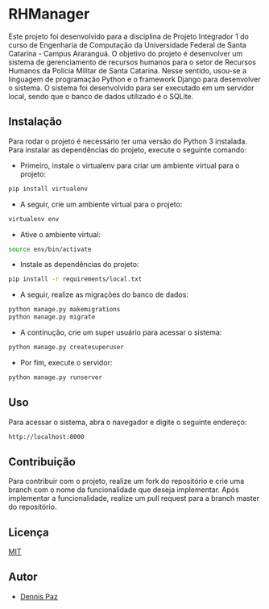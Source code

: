 # RHManager

Este projeto foi desenvolvido para a disciplina de Projeto Integrador 1 do curso de Engenharia de Computação da Universidade Federal de Santa Catarina - Campus Araranguá. O objetivo do projeto é desenvolver um sistema de gerenciamento de recursos humanos para o setor de Recursos Humanos da Polícia Militar de Santa Catarina. Nesse sentido, usou-se a linguagem de programação Python e o framework Django para desenvolver o sistema. O sistema foi desenvolvido para ser executado em um servidor local, sendo que o banco de dados utilizado é o SQLite.

## Instalação

Para rodar o projeto é necessário ter uma versão do Python 3 instalada. Para instalar as dependências do projeto, execute o seguinte comando:

- Primeiro, instale o virtualenv para criar um ambiente virtual para o projeto:

```bash
pip install virtualenv
```

- A seguir, crie um ambiente virtual para o projeto:

```bash
virtualenv env
```

- Ative o ambiente virtual:

```bash
source env/bin/activate
```

- Instale as dependências do projeto:

```bash
pip install -r requirements/local.txt
```

- A seguir, realize as migrações do banco de dados:

```bash
python manage.py makemigrations
python manage.py migrate
```

- A continução, crie um super usuário para acessar o sistema:

```bash
python manage.py createsuperuser
```

- Por fim, execute o servidor:

```bash
python manage.py runserver
```

## Uso

Para acessar o sistema, abra o navegador e digite o seguinte endereço:

```bash
http://localhost:8000
```

## Contribuição

Para contribuir com o projeto, realize um fork do repositório e crie uma branch com o nome da funcionalidade que deseja implementar. Após implementar a funcionalidade, realize um pull request para a branch master do repositório.

## Licença

[MIT](https://choosealicense.com/licenses/mit/)

## Autor

- [Dennis Paz](https://github.com/DenPaz)
